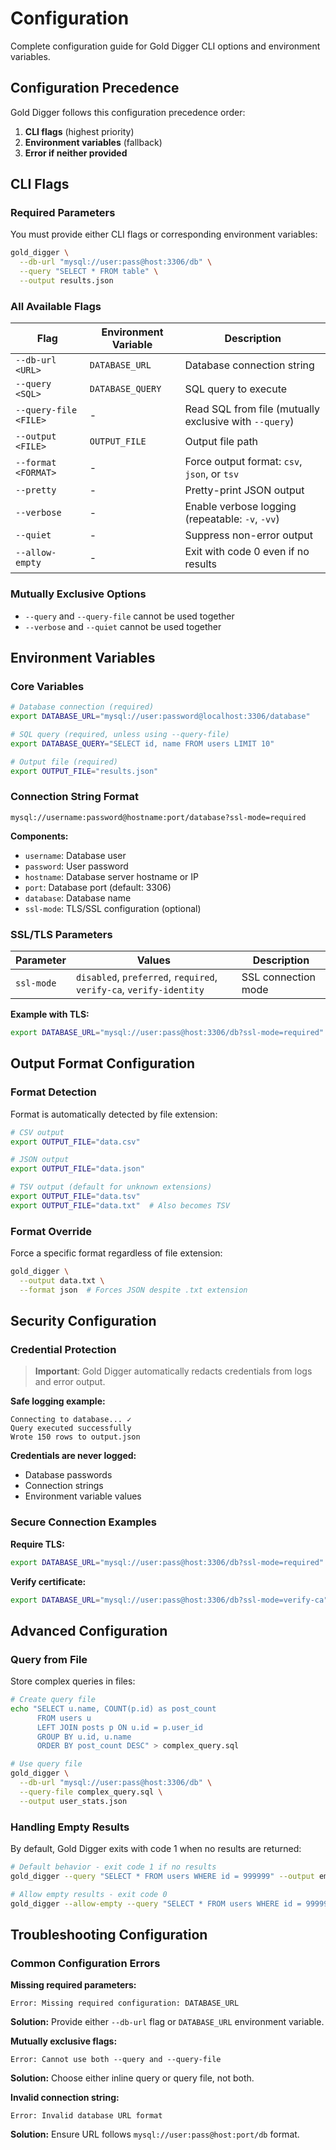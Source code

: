 # Configuration

Complete configuration guide for Gold Digger CLI options and environment variables.

## Configuration Precedence

Gold Digger follows this configuration precedence order:

1. **CLI flags** (highest priority)
2. **Environment variables** (fallback)
3. **Error if neither provided**

## CLI Flags

### Required Parameters

You must provide either CLI flags or corresponding environment variables:

```bash
gold_digger \
  --db-url "mysql://user:pass@host:3306/db" \
  --query "SELECT * FROM table" \
  --output results.json
```

### All Available Flags

| Flag                  | Environment Variable | Description                                            |
| --------------------- | -------------------- | ------------------------------------------------------ |
| `--db-url <URL>`      | `DATABASE_URL`       | Database connection string                             |
| `--query <SQL>`       | `DATABASE_QUERY`     | SQL query to execute                                   |
| `--query-file <FILE>` | -                    | Read SQL from file (mutually exclusive with `--query`) |
| `--output <FILE>`     | `OUTPUT_FILE`        | Output file path                                       |
| `--format <FORMAT>`   | -                    | Force output format: `csv`, `json`, or `tsv`           |
| `--pretty`            | -                    | Pretty-print JSON output                               |
| `--verbose`           | -                    | Enable verbose logging (repeatable: `-v`, `-vv`)       |
| `--quiet`             | -                    | Suppress non-error output                              |
| `--allow-empty`       | -                    | Exit with code 0 even if no results                    |

### Mutually Exclusive Options

- `--query` and `--query-file` cannot be used together
- `--verbose` and `--quiet` cannot be used together

## Environment Variables

### Core Variables

```bash
# Database connection (required)
export DATABASE_URL="mysql://user:password@localhost:3306/database"

# SQL query (required, unless using --query-file)
export DATABASE_QUERY="SELECT id, name FROM users LIMIT 10"

# Output file (required)
export OUTPUT_FILE="results.json"
```

### Connection String Format

```
mysql://username:password@hostname:port/database?ssl-mode=required
```

**Components:**

- `username`: Database user
- `password`: User password
- `hostname`: Database server hostname or IP
- `port`: Database port (default: 3306)
- `database`: Database name
- `ssl-mode`: TLS/SSL configuration (optional)

### SSL/TLS Parameters

| Parameter  | Values                                                              | Description         |
| ---------- | ------------------------------------------------------------------- | ------------------- |
| `ssl-mode` | `disabled`, `preferred`, `required`, `verify-ca`, `verify-identity` | SSL connection mode |

**Example with TLS:**

```bash
export DATABASE_URL="mysql://user:pass@host:3306/db?ssl-mode=required"
```

## Output Format Configuration

### Format Detection

Format is automatically detected by file extension:

```bash
# CSV output
export OUTPUT_FILE="data.csv"

# JSON output  
export OUTPUT_FILE="data.json"

# TSV output (default for unknown extensions)
export OUTPUT_FILE="data.tsv"
export OUTPUT_FILE="data.txt"  # Also becomes TSV
```

### Format Override

Force a specific format regardless of file extension:

```bash
gold_digger \
  --output data.txt \
  --format json  # Forces JSON despite .txt extension
```

## Security Configuration

### Credential Protection

> **Important**: Gold Digger automatically redacts credentials from logs and error output.

**Safe logging example:**

```
Connecting to database... ✓
Query executed successfully
Wrote 150 rows to output.json
```

**Credentials are never logged:**

- Database passwords
- Connection strings
- Environment variable values

### Secure Connection Examples

**Require TLS:**

```bash
export DATABASE_URL="mysql://user:pass@host:3306/db?ssl-mode=required"
```

**Verify certificate:**

```bash
export DATABASE_URL="mysql://user:pass@host:3306/db?ssl-mode=verify-ca"
```

## Advanced Configuration

### Query from File

Store complex queries in files:

```bash
# Create query file
echo "SELECT u.name, COUNT(p.id) as post_count 
      FROM users u 
      LEFT JOIN posts p ON u.id = p.user_id 
      GROUP BY u.id, u.name 
      ORDER BY post_count DESC" > complex_query.sql

# Use query file
gold_digger \
  --db-url "mysql://user:pass@host:3306/db" \
  --query-file complex_query.sql \
  --output user_stats.json
```

### Handling Empty Results

By default, Gold Digger exits with code 1 when no results are returned:

```bash
# Default behavior - exit code 1 if no results
gold_digger --query "SELECT * FROM users WHERE id = 999999" --output empty.json

# Allow empty results - exit code 0
gold_digger --allow-empty --query "SELECT * FROM users WHERE id = 999999" --output empty.json
```

## Troubleshooting Configuration

### Common Configuration Errors

**Missing required parameters:**

```
Error: Missing required configuration: DATABASE_URL
```

**Solution:** Provide either `--db-url` flag or `DATABASE_URL` environment variable.

**Mutually exclusive flags:**

```
Error: Cannot use both --query and --query-file
```

**Solution:** Choose either inline query or query file, not both.

**Invalid connection string:**

```
Error: Invalid database URL format
```

**Solution:** Ensure URL follows `mysql://user:pass@host:port/db` format.
